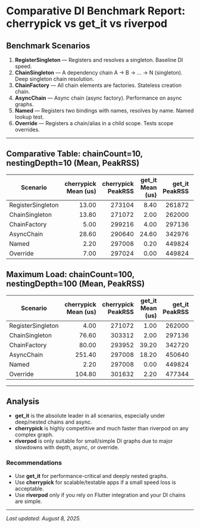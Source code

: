 # Comparative DI Benchmark Report: cherrypick vs get_it vs riverpod

## Benchmark Scenarios

1. **RegisterSingleton** — Registers and resolves a singleton. Baseline DI speed.
2. **ChainSingleton** — A dependency chain A → B → ... → N (singleton). Deep singleton chain resolution.
3. **ChainFactory** — All chain elements are factories. Stateless creation chain.
4. **AsyncChain** — Async chain (async factory). Performance on async graphs.
5. **Named** — Registers two bindings with names, resolves by name. Named lookup test.
6. **Override** — Registers a chain/alias in a child scope. Tests scope overrides.

---

## Comparative Table: chainCount=10, nestingDepth=10 (Mean, PeakRSS)

| Scenario           | cherrypick Mean (us) | cherrypick PeakRSS | get_it Mean (us) | get_it PeakRSS | riverpod Mean (us) | riverpod PeakRSS |
|--------------------|---------------------:|-------------------:|-----------------:|---------------:|-------------------:|-----------------:|
| RegisterSingleton  | 13.00                | 273104             | 8.40             | 261872         | 9.80               | 268512           |
| ChainSingleton     | 13.80                | 271072             | 2.00             | 262000         | 33.60              | 268784           |
| ChainFactory       | 5.00                 | 299216             | 4.00             | 297136         | 22.80              | 271296           |
| AsyncChain         | 28.60                | 290640             | 24.60            | 342976         | 78.20              | 285920           |
| Named              | 2.20                 | 297008             | 0.20             | 449824         | 6.20               | 281136           |
| Override           | 7.00                 | 297024             | 0.00             | 449824         | 30.20              | 281152           |

## Maximum Load: chainCount=100, nestingDepth=100 (Mean, PeakRSS)

| Scenario           | cherrypick Mean (us) | cherrypick PeakRSS | get_it Mean (us) | get_it PeakRSS | riverpod Mean (us) | riverpod PeakRSS |
|--------------------|---------------------:|-------------------:|-----------------:|---------------:|-------------------:|-----------------:|
| RegisterSingleton  | 4.00                 | 271072             | 1.00             | 262000         | 2.00               | 268688           |
| ChainSingleton     | 76.60                | 303312             | 2.00             | 297136         | 221.80             | 270784           |
| ChainFactory       | 80.00                | 293952             | 39.20            | 342720         | 195.80             | 308640           |
| AsyncChain         | 251.40               | 297008             | 18.20            | 450640         | 748.80             | 285968           |
| Named              | 2.20                 | 297008             | 0.00             | 449824         | 1.00               | 281136           |
| Override           | 104.80               | 301632             | 2.20             | 477344         | 120.80             | 294752           |

---

## Analysis

- **get_it** is the absolute leader in all scenarios, especially under deep/nested chains and async.
- **cherrypick** is highly competitive and much faster than riverpod on any complex graph.
- **riverpod** is only suitable for small/simple DI graphs due to major slowdowns with depth, async, or override.

### Recommendations
- Use **get_it** for performance-critical and deeply nested graphs.
- Use **cherrypick** for scalable/testable apps if a small speed loss is acceptable.
- Use **riverpod** only if you rely on Flutter integration and your DI chains are simple.

---

_Last updated: August 8, 2025._

